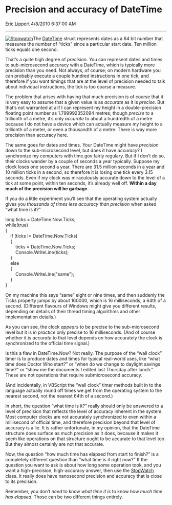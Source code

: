 <div id="page">

# Precision and accuracy of DateTime

[Eric Lippert](https://social.msdn.microsoft.com/profile/Eric%20Lippert) 4/8/2010 6:37:00 AM

-----

<div id="content">

<div class="mine">

[![Stopwatch](https://msdnshared.blob.core.windows.net/media/TNBlogsFS/BlogFileStorage/blogs_msdn/ericlippert/WindowsLiveWriter/PrecisionandaccuracyofDateTime_A235/Stopwatch_thumb.jpg "Stopwatch")](https://msdnshared.blob.core.windows.net/media/TNBlogsFS/BlogFileStorage/blogs_msdn/ericlippert/WindowsLiveWriter/PrecisionandaccuracyofDateTime_A235/Stopwatch_2.jpg)The [DateTime](http://msdn.microsoft.com/en-us/library/system.datetime.aspx) struct represents dates as a 64 bit number that measures the number of “ticks” since a particular start date. Ten million ticks equals one second.

That’s a quite high degree of *precision*. You can represent dates and times to sub-microsecond accuracy with a DateTime, which is typically more precision than you need. Not always, of course; on modern hardware you can probably execute a couple hundred instructions in one tick, and therefore if you want timings that are at the level of precision needed to talk about individual instructions, the tick is too coarse a measure.

The problem that arises with having that much precision is of course that it is very easy to assume that a given value is as *accurate* as it is *precise*. But that’s not warranted at all\! I can represent my height in a double-precision floating point number as 1.799992352094 metres; though *precise* to a trillionth of a metre, it’s only *accurate* to about a hundredth of a metre because I do not have a device which can actually measure my height to a trillionth of a meter, or even a thousandth of a metre. There is way more precision than accuracy here.

The same goes for dates and times. Your DateTime might have *precision* down to the sub-microsecond level, but does it have *accuracy*? I synchronize my computers with time.gov fairly regulary. But if I don’t do so, their clocks wander by a couple of seconds a year typically. Suppose my clock loses one second a year. There are 31.5 million seconds in a year and 10 million ticks in a second, so therefore it is losing one tick every 3.15 seconds. Even if my clock was miraculously accurate down to the level of a tick at some point, within ten seconds, it’s already well off. **Within a day much of the precision will be garbage.**

If you do a little experiment you’ll see that the operating system actually gives you *thousands of times less accuracy than precision* when asked “what time is it?”

<span class="code"> </span>

long ticks = DateTime.Now.Ticks;  
while(true)  
{  
    if (ticks \!= DateTime.Now.Ticks)  
    {  
        ticks = DateTime.Now.Ticks;  
        Console.WriteLine(ticks);  
    }  
    else  
    {  
        Console.WriteLine("same");  
    }  
}

On my machine this says “same” eight or nine times, and then suddenly the Ticks property jumps by about 160000, which is 16 milliseconds, a 64th of a second. (Different flavours of Windows might give you different results, depending on details of their thread timing algorithms and other implementation details.)

As you can see, the clock *appears* to be precise to the sub-microsecond level but it is *in practice* only precise to 16 milliseconds. (And of course whether it is *accurate* to that level depends on how accurately the clock is synchronized to the official time signal.)

Is this a flaw in DateTime.Now? Not really. The purpose of the “wall clock” timer is to produce dates and times for typical real-world uses, like “what time does Doctor Who start?” or “when do we change to daylight savings time?” or “show me the documents I edited last Thursday after lunch.”  These are not operations that require submicrosecond accuracy.

(And incidentally, in VBScript the “wall clock” timer methods built in to the language actually round off times we get from the operating system to the nearest second, not the nearest 64th of a second.)

In short, the question “what time is it?” really should only be answered to a level of precision that reflects the level of accuracy inherent in the system. Most computer clocks are not accurately synchronized to even within a millisecond of official time, and therefore precision beyond that level of accuracy is a lie. It is rather unfortunate, in my opinion, that the DateTime structure does surface as much precision as it does, because it makes it seem like operations on that structure ought to be accurate to that level too. But they almost certainly are not that accurate.

Now, the question “how much time has elapsed from start to finish?” is a completely different question than “what time is it right now?” If the question you want to ask is about how long some operation took, and you want a high-precision, high-accuracy answer, then use the [StopWatch](http://msdn.microsoft.com/en-us/library/system.diagnostics.stopwatch.aspx) class. It really does have nanosecond precision and accuracy that is close to its precision.

Remember, you don’t *need* to know *what time it is* to know *how much time has elapsed*. Those can be two different things entirely.

</div>

</div>

</div>

